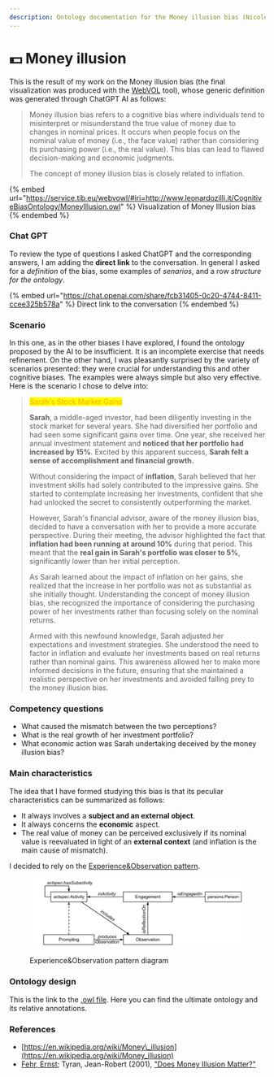 ```yaml
---
description: Ontology documentation for the Money illusion bias (Nicole)
---
```


# 💵 Money illusion

This is the result of my work on the Money illusion bias (the final visualization was produced with the [WebVOL](http://vowl.visualdataweb.org/webvowl.html) tool), whose generic definition was generated through ChatGPT AI as follows:

> Money illusion bias refers to a cognitive bias where individuals tend to misinterpret or misunderstand the true value of money due to changes in nominal prices. It occurs when people focus on the nominal value of money (i.e., the face value) rather than considering its purchasing power (i.e., the real value). This bias can lead to flawed decision-making and economic judgments.
>
> The concept of money illusion bias is closely related to inflation.

{% embed url="https://service.tib.eu/webvowl/#iri=http://www.leonardozilli.it/CognitiveBiasOntology/MoneyIllusion.owl" %}
Visualization of Money Illusion bias
{% endembed %}

### Chat GPT

To review the type of questions I asked ChatGPT and the corresponding answers, I am adding the **direct link** to the conversation. In general I asked for a _definition_ of the bias, some examples of _senarios_, and a row _structure for the ontology_.

{% embed url="https://chat.openai.com/share/fcb31405-0c20-4744-8411-ccee325b578a" %}
Direct link to the conversation
{% endembed %}

### Scenario

In this one, as in the other biases I have explored, I found the ontology proposed by the AI to be insufficient. It is an incomplete exercise that needs refinement. On the other hand, I was pleasantly surprised by the variety of scenarios presented: they were crucial for understanding this and other cognitive biases. The examples were always simple but also very effective. Here is the scenario I chose to delve into:

> <mark style="color:orange;">Sarah's Stock Market Gains</mark>
>
> **Sarah**, a middle-aged investor, had been diligently investing in the stock market for several years. She had diversified her portfolio and had seen some significant gains over time. One year, she received her annual investment statement and **noticed that her portfolio had increased by 15%**. Excited by this apparent success, **Sarah felt a sense of accomplishment and financial growth.**
>
> Without considering the impact of **inflation**, Sarah believed that her investment skills had solely contributed to the impressive gains. She started to contemplate increasing her investments, confident that she had unlocked the secret to consistently outperforming the market.
>
> However, Sarah's financial advisor, aware of the money illusion bias, decided to have a conversation with her to provide a more accurate perspective. During their meeting, the advisor highlighted the fact that **inflation had been running at around 10%** during that period. This meant that the **real gain in Sarah's portfolio was closer to 5%**, significantly lower than her initial perception.
>
> As Sarah learned about the impact of inflation on her gains, she realized that the increase in her portfolio was not as substantial as she initially thought. Understanding the concept of money illusion bias, she recognized the importance of considering the purchasing power of her investments rather than focusing solely on the nominal returns.
>
> Armed with this newfound knowledge, Sarah adjusted her expectations and investment strategies. She understood the need to factor in inflation and evaluate her investments based on real returns rather than nominal gains. This awareness allowed her to make more informed decisions in the future, ensuring that she maintained a realistic perspective on her investments and avoided falling prey to the money illusion bias.

### Competency questions

* What caused the mismatch between the two perceptions?
* What is the real growth of her investment portfolio?
* What economic action was Sarah undertaking deceived by the money illusion bias?

### Main characteristics

The idea that I have formed studying this bias is that its peculiar characteristics can be summarized as follows:

* It always involves a **subject and an external object**.
* It always concerns the **economic** aspect.
* The real value of money can be perceived exclusively if its nominal value is reevaluated in light of an **external context** (and inflation is the main cause of mismatch).

I decided to rely on the [Experience\&Observation pattern](http://ontologydesignpatterns.org/wiki/Submissions:Experience_%26_Observation).

<figure><img src="../.gitbook/assets/image.png" alt=""><figcaption><p>Experience&#x26;Observation pattern diagram</p></figcaption></figure>

### Ontology design

This is the link to the [.owl file](https://github.com/leonardozilli/CognitiveBiasOntology/blob/main/MoneyIllusion.owl). Here you can find the ultimate ontology and its relative annotations.

### References

* [https://en.wikipedia.org/wiki/Money\_illusion](https://en.wikipedia.org/wiki/Money_illusion)
* [Fehr, Ernst](https://en.wikipedia.org/wiki/Ernst_Fehr); Tyran, Jean-Robert (2001), ["Does Money Illusion Matter?"](https://www.zora.uzh.ch/id/eprint/95345/1/Does_Money_Illusion_Matter.pdf)
